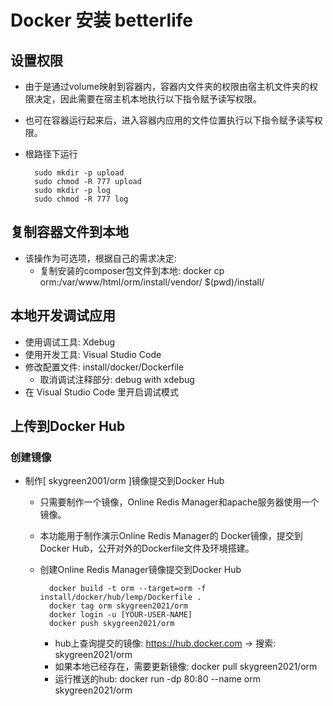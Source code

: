 # Docker 安装 betterlife

## 设置权限

  - 由于是通过volume映射到容器内，容器内文件夹的权限由宿主机文件夹的权限决定，因此需要在宿主机本地执行以下指令赋予读写权限。
  - 也可在容器运行起来后，进入容器内应用的文件位置执行以下指令赋予读写权限。
  - 根路径下运行

    ```
      sudo mkdir -p upload
      sudo chmod -R 777 upload
      sudo mkdir -p log
      sudo chmod -R 777 log
    ```

## 复制容器文件到本地

  - 该操作为可选项，根据自己的需求决定: 
    - 复制安装的composer包文件到本地: docker cp orm:/var/www/html/orm/install/vendor/ $(pwd)/install/

## 本地开发调试应用

  - 使用调试工具: Xdebug
  - 使用开发工具: Visual Studio Code
  - 修改配置文件: install/docker/Dockerfile
    - 取消调试注释部分: debug with xdebug 
  - 在 Visual Studio Code 里开启调试模式
  
## 上传到Docker Hub

### 创建镜像

- 制作[ skygreen2001/orm ]镜像提交到Docker Hub
  - 只需要制作一个镜像，Online Redis Manager和apache服务器使用一个镜像。
  - 本功能用于制作演示Online Redis Manager的 Docker镜像，提交到Docker Hub，公开对外的Dockerfile文件及环境搭建。
  - 创建Online Redis Manager镜像提交到Docker Hub

    ```
      docker build -t orm --target=orm -f install/docker/hub/lemp/Dockerfile .
      docker tag orm skygreen2021/orm
      docker login -u [YOUR-USER-NAME]
      docker push skygreen2021/orm
    ```

    - hub上查询提交的镜像: https://hub.docker.com  -> 搜索:  skygreen2021/orm
    - 如果本地已经存在，需要更新镜像: docker pull skygreen2021/orm
    - 运行推送的hub: docker run -dp 80:80 --name orm skygreen2021/orm
